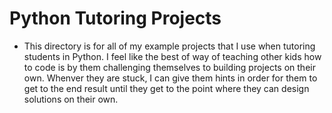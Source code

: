 # Python Tutoring Projects
- This directory is for all of my example projects that I use 
when tutoring students in Python. I feel like the best of way of teaching
other kids how to code is by them challenging themselves to building projects
on their own. Whenver they are stuck, I can give them hints in order for them
to get to the end result until they get to the point where they can design 
solutions on their own. 